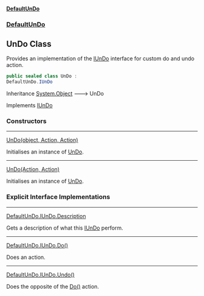 #### [DefaultUnDo](DefaultUnDo.md 'DefaultUnDo')
### [DefaultUnDo](DefaultUnDo.md#DefaultUnDo 'DefaultUnDo')
## UnDo Class
Provides an implementation of the [IUnDo](IUnDo.md 'DefaultUnDo.IUnDo') interface for custom do and undo action.  
```csharp
public sealed class UnDo :
DefaultUnDo.IUnDo
```

Inheritance [System.Object](https://docs.microsoft.com/en-us/dotnet/api/System.Object 'System.Object') &#129106; UnDo  

Implements [IUnDo](IUnDo.md 'DefaultUnDo.IUnDo')  
### Constructors

***
[UnDo(object, Action, Action)](UnDo_UnDo(object_Action_Action).md 'DefaultUnDo.UnDo.UnDo(object, System.Action, System.Action)')

Initialises an instance of [UnDo](UnDo.md 'DefaultUnDo.UnDo').  

***
[UnDo(Action, Action)](UnDo_UnDo(Action_Action).md 'DefaultUnDo.UnDo.UnDo(System.Action, System.Action)')

Initialises an instance of [UnDo](UnDo.md 'DefaultUnDo.UnDo').  
### Explicit Interface Implementations

***
[DefaultUnDo.IUnDo.Description](UnDo_DefaultUnDo_IUnDo_Description.md 'DefaultUnDo.UnDo.DefaultUnDo.IUnDo.Description')

Gets a description of what this [IUnDo](IUnDo.md 'DefaultUnDo.IUnDo') perform.  

***
[DefaultUnDo.IUnDo.Do()](UnDo_DefaultUnDo_IUnDo_Do().md 'DefaultUnDo.UnDo.DefaultUnDo.IUnDo.Do()')

Does an action.  

***
[DefaultUnDo.IUnDo.Undo()](UnDo_DefaultUnDo_IUnDo_Undo().md 'DefaultUnDo.UnDo.DefaultUnDo.IUnDo.Undo()')

Does the opposite of the [Do()](IUnDo_Do().md 'DefaultUnDo.IUnDo.Do()') action.  
